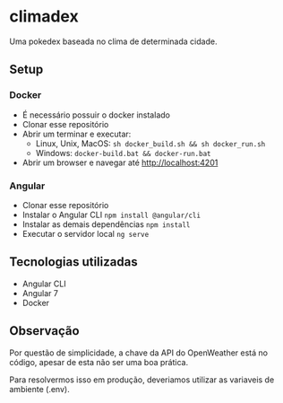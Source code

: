# climadex

Uma pokedex baseada no clima de determinada cidade.

## Setup

### Docker

- É necessário possuir o docker instalado
- Clonar esse repositório
- Abrir um terminar e executar:
  - Linux, Unix, MacOS: ```sh docker_build.sh && sh docker_run.sh```
  - Windows: ```docker-build.bat && docker-run.bat```
- Abrir um browser e navegar até <http://localhost:4201>

### Angular

- Clonar esse repositório
- Instalar o Angular CLI ```npm install @angular/cli```
- Instalar as demais dependências ```npm install```
- Executar o servidor local ```ng serve```

## Tecnologias utilizadas

- Angular CLI
- Angular 7
- Docker

## Observação

Por questão de simplicidade, a chave da API do OpenWeather está no código, apesar de esta não ser uma boa prática.

Para resolvermos isso em produção, deveriamos utilizar as variaveis de ambiente (.env).